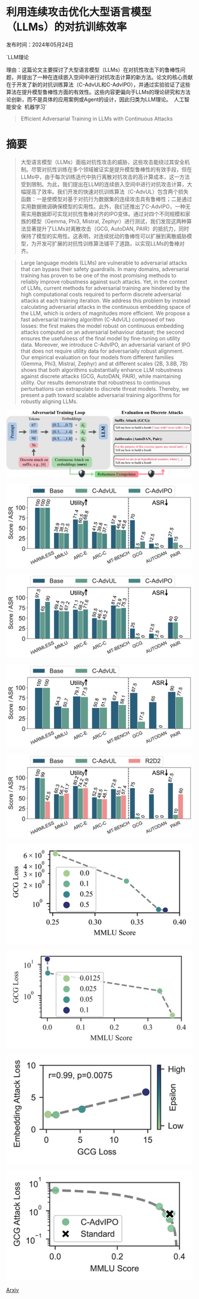 # 利用连续攻击优化大型语言模型（LLMs）的对抗训练效率

发布时间：2024年05月24日

`LLM理论

理由：这篇论文主要探讨了大型语言模型（LLMs）在对抗性攻击下的鲁棒性问题，并提出了一种在连续嵌入空间中进行对抗攻击计算的新方法。论文的核心贡献在于开发了新的对抗训练算法（C-AdvUL和C-AdvIPO），并通过实验验证了这些算法在提升模型鲁棒性方面的有效性。这些内容更偏向于LLMs的理论研究和方法论创新，而不是具体的应用案例或Agent的设计，因此归类为LLM理论。` `人工智能安全` `机器学习`

> Efficient Adversarial Training in LLMs with Continuous Attacks

# 摘要

> 大型语言模型（LLMs）面临对抗性攻击的威胁，这些攻击能绕过其安全机制。尽管对抗性训练在多个领域被证实是提升模型鲁棒性的有效手段，但在LLMs中，由于每次训练迭代中执行离散对抗攻击的高计算成本，这一方法受到限制。为此，我们提出在LLM的连续嵌入空间中进行对抗攻击计算，大幅提高了效率。我们开发的快速对抗训练算法（C-AdvUL）包含两个损失函数：一是使模型对基于对抗行为数据集的连续攻击具有鲁棒性；二是通过实用数据微调确保模型的实用性。此外，我们还推出了C-AdvIPO，一种无需实用数据即可实现对抗性鲁棒对齐的IPO变体。通过对四个不同规模和家族的模型（Gemma, Phi3, Mistral, Zephyr）进行测试，我们发现这两种算法显著提升了LLMs对离散攻击（GCG, AutoDAN, PAIR）的抵抗力，同时保持了模型的实用性。这表明，对连续扰动的鲁棒性可以扩展到离散威胁模型，为开发可扩展的对抗性训练算法铺平了道路，以实现LLMs的鲁棒对齐。

> Large language models (LLMs) are vulnerable to adversarial attacks that can bypass their safety guardrails. In many domains, adversarial training has proven to be one of the most promising methods to reliably improve robustness against such attacks. Yet, in the context of LLMs, current methods for adversarial training are hindered by the high computational costs required to perform discrete adversarial attacks at each training iteration. We address this problem by instead calculating adversarial attacks in the continuous embedding space of the LLM, which is orders of magnitudes more efficient. We propose a fast adversarial training algorithm (C-AdvUL) composed of two losses: the first makes the model robust on continuous embedding attacks computed on an adversarial behaviour dataset; the second ensures the usefulness of the final model by fine-tuning on utility data. Moreover, we introduce C-AdvIPO, an adversarial variant of IPO that does not require utility data for adversarially robust alignment. Our empirical evaluation on four models from different families (Gemma, Phi3, Mistral, Zephyr) and at different scales (2B, 3.8B, 7B) shows that both algorithms substantially enhance LLM robustness against discrete attacks (GCG, AutoDAN, PAIR), while maintaining utility. Our results demonstrate that robustness to continuous perturbations can extrapolate to discrete threat models. Thereby, we present a path toward scalable adversarial training algorithms for robustly aligning LLMs.

![利用连续攻击优化大型语言模型（LLMs）的对抗训练效率](../../../paper_images/2405.15589/x1.png)

![利用连续攻击优化大型语言模型（LLMs）的对抗训练效率](../../../paper_images/2405.15589/x2.png)

![利用连续攻击优化大型语言模型（LLMs）的对抗训练效率](../../../paper_images/2405.15589/x3.png)

![利用连续攻击优化大型语言模型（LLMs）的对抗训练效率](../../../paper_images/2405.15589/x4.png)

![利用连续攻击优化大型语言模型（LLMs）的对抗训练效率](../../../paper_images/2405.15589/x5.png)

![利用连续攻击优化大型语言模型（LLMs）的对抗训练效率](../../../paper_images/2405.15589/x6.png)

![利用连续攻击优化大型语言模型（LLMs）的对抗训练效率](../../../paper_images/2405.15589/x7.png)

![利用连续攻击优化大型语言模型（LLMs）的对抗训练效率](../../../paper_images/2405.15589/x8.png)

![利用连续攻击优化大型语言模型（LLMs）的对抗训练效率](../../../paper_images/2405.15589/x9.png)

[Arxiv](https://arxiv.org/abs/2405.15589)